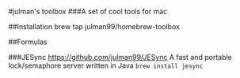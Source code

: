 #julman's toolbox
###A set of cool tools for mac

##Installation
brew tap julman99/homebrew-toolbox

##Formulas

###JESync
https://github.com/julman99/JESync
A fast and portable lock/semaphore server written in Java
```brew install jesync```
